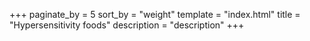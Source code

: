 +++
paginate_by = 5
sort_by = "weight"
template = "index.html"
title = "Hypersensitivity foods"
description = "description"
+++
